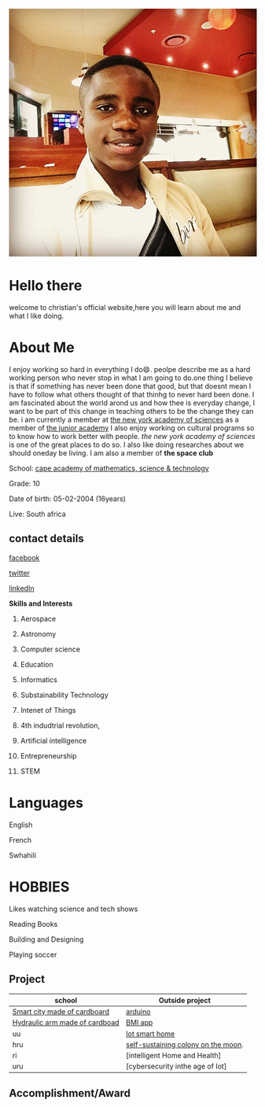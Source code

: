 ![chris](IMG_20200122_073910_193.jpg)
# Hello there
welcome to christian's official website,here you will learn about me and what I like doing.

# About Me

I enjoy working so hard in everything I do:smile:. peolpe describe me as a hard working person who never stop in what I am going to do.one thing I believe is that if something has never been done that good, but that doesnt mean I have to follow what others thought of that thinhg to never hard been done. I am fascinated about the world arond us and how thee is everyday change, I want to be part of this change in teaching others to be the change they can be.
i am currently a member at [the new york academy of sciences](https;//www.nyas.org/) as a member of [the junior academy](https://joinlaunchpad.com/#/profile/9670)
I also enjoy working on cultural programs so to know how to work better with people. *the new york academy of sciences* is one of the great places to do so. I also like doing researches about we should oneday be living. I am also a member of **the space club**

School: [cape academy of mathematics, science & technology](https://www.camst.co.za/)

Grade: 10

Date of birth: 05-02-2004 (16years)

Live: South africa

contact details
-
[facebook](https://www.facebook.com/chris.rama.798)

[twitter](https://www.twitter.com/Chrisrama6?s=09)

[linkedIn](https://www.lInkedin.com/in/christian-ramazani-aa3887183)

**Skills and Interests**

1) Aerospace 

2) Astronomy

3) Computer science

4) Education

5) Informatics

6) Substainability Technology

7) Intenet of Things

8) 4th indudtrial revolution,

9) Artificial intelligence

10) Entrepreneurship

11) STEM

# Languages
English 

French

Swhahili

# HOBBIES

Likes watching science and tech shows

Reading Books

Building and Designing

Playing soccer

Project 
-------------------------------
school                               |  Outside project    
-------------                        |  ---------------
[Smart city made of cardboard]()     | [arduino]()                                |
[Hydraulic arm made of cardboad]()   |    [BMI app]()                             |
     uu                              |   [Iot smart home]()                       |
    hru                              |  [self-sustaining colony on the moon]().   |
     ri                              |  [intelligent Home and Health]             |
     uru                             |   [cybersecurity inthe age of Iot]         |
        


Accomplishment/Award
-
